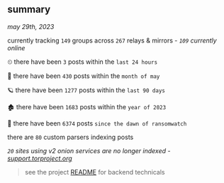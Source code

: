 
## summary
_may 29th, 2023_

currently tracking `149` groups across `267` relays & mirrors - _`109` currently online_

⏲ there have been `3` posts within the `last 24 hours`

🦈 there have been `430` posts within the `month of may`

🪐 there have been `1277` posts within the `last 90 days`

🏚 there have been `1683` posts within the `year of 2023`

🦕 there have been `6374` posts `since the dawn of ransomwatch`

there are `80` custom parsers indexing posts

_`20` sites using v2 onion services are no longer indexed - [support.torproject.org](https://support.torproject.org/onionservices/v2-deprecation/)_

> see the project [README](https://github.com/joshhighet/ransomwatch#ransomwatch--) for backend technicals

